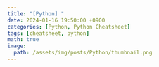 ```yaml
---
title: "[Python] "
date: 2024-01-16 19:50:00 +0900
categories: [Python, Python Cheatsheet]
tags: [cheatsheet, python]
math: true
image: 
  path: /assets/img/posts/Python/thumbnail.png
---
```


